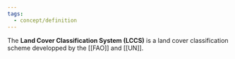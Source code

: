 ```yaml
---
tags:
  - concept/definition
---
```

The **Land Cover Classification System (LCCS)** is a land cover classification scheme developped by the [[FAO]] and [[UN]].
